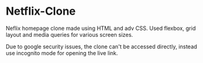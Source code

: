 # Netflix-Clone
Neflix homepage clone made using HTML and adv CSS.
Used flexbox, grid layout and media queries for various screen sizes.

Due to google security issues, the clone can't be accessed directly, instead use incognito mode for opening the live link.
